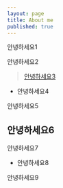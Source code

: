 ```yaml
---
layout: page
title: About me
published: true
---
```


<p class="message">
  안녕하세요1
</p>

안녕하세요2

  > [안녕하세요3](https://www.naver.com/)

* 안녕하세요4

안녕하세요5

## 안녕하세요6

안녕하세요7

* 안녕하세요8

안녕하세요9
